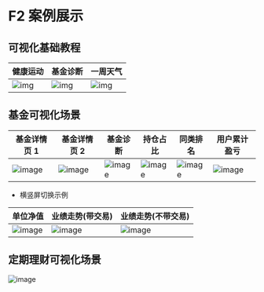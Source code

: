 # F2 案例展示

## 可视化基础教程

| 健康运动 | 基金诊断 | 一周天气 |
| -------- | -------- | -------- |
| ![img](https://gw.alipayobjects.com/zos/rmsportal/NEtGfSrLfxknPEsqzyRs.png) | ![img](https://gw.alipayobjects.com/zos/rmsportal/cQPUOkEoGHQFrnwKYGoS.png) | ![img](https://gw.alipayobjects.com/zos/rmsportal/RPmzovPEloAfVGyKxqEm.png) |


## 基金可视化场景


| 基金详情页 1 | 基金详情页 2 | 基金诊断 | 持仓占比 | 同类排名 | 用户累计盈亏 |
| -------- | -------- | -------- | -------- | -------- | -------- |
| ![image](https://gw.alipayobjects.com/zos/rmsportal/MDbdOFNxQGSKpfoaYKhv.png)     |   ![image](https://gw.alipayobjects.com/zos/rmsportal/HnLTnTnXTHjLexUQBmZs.png)   |  ![image](https://gw.alipayobjects.com/zos/rmsportal/cPTOLnCKZARssqtCTHCb.png)    |   ![image](https://gw.alipayobjects.com/zos/rmsportal/GhUijnujsaIGLuFQxbDP.png)   |   ![image](https://gw.alipayobjects.com/zos/rmsportal/KcfRSUtSggDLLVADsRep.png)   |   ![image](https://gw.alipayobjects.com/zos/rmsportal/aBMtvsEMPYnJIGGveWvX.png)   |

* 横竖屏切换示例

| 单位净值 | 业绩走势(带交易)  | 业绩走势(不带交易) |
| -------- | -------- | -------- |
|  ![image](https://gw.alipayobjects.com/zos/rmsportal/aHeudkOyoayXONmUMSqu.png)    | ![image](https://gw.alipayobjects.com/zos/rmsportal/HvSgiOsxDoxhrGdxcgyR.png)   |   ![image](https://gw.alipayobjects.com/zos/rmsportal/jIOSdLKojXqzCeCqHcPQ.png)   |

## 定期理财可视化场景

![image](https://gw.alipayobjects.com/zos/rmsportal/rBgzDQxobzseXShRGQmA.png)

